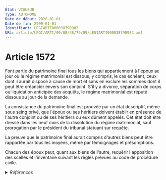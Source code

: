 ```yaml
---
État: VIGUEUR
Type: AUTONOME
Date de début: 2020-01-01
Date de fin: 2999-01-01
Identifiant: LEGIARTI000038790982
URL: article/LEGI/ARTI/00/00/38/79/09/LEGIARTI000038790982.xml
---
```


<h1>Article 1572</h1>

Font partie du patrimoine final tous les biens qui appartiennent à l'époux au
jour où le régime matrimonial est dissous, y compris, le cas échéant, ceux dont
il aurait disposé à cause de mort et sans en exclure les sommes dont il peut
être créancier envers son conjoint. S'il y a divorce, séparation de corps ou
liquidation anticipée des acquêts, le régime matrimonial est réputé dissous au
jour de la demande.<br />

La consistance du patrimoine final est prouvée par un état descriptif, même sous
seing privé, que l'époux ou ses héritiers doivent établir en présence de l'autre
conjoint ou de ses héritiers ou eux dûment appelés. Cet état doit être dressé
dans les neuf mois de la dissolution du régime matrimonial, sauf prorogation par
le président du tribunal statuant sur requête.<br />

La preuve que le patrimoine final aurait compris d'autres biens peut être
rapportée par tous les moyens, même par témoignages et présomptions.<br />

Chacun des époux peut, quant aux biens de l'autre, requérir l'apposition des
scellés et l'inventaire suivant les règles prévues au code de procédure civile.


<details>
  <summary><em>Références</em></summary>

  <h2>Articles faisant référence à l'article</h2>
  
  <ul>
    <li>
      <a href="https://legal.tricoteuses.fr//redirection/LEGIARTI000038778237?vers=git&vers=legifrance">Ordonnance n° 2019-738 du 17 juillet 2019 prise en application de l'article 28 de la loi n° 2019-222 du 23 mars 2019 de programmation 2018-2022 et de réforme pour la justice - article 2 ENTIEREMENT_MODIF</a> MODIFIE source
    </li>
  </ul>
  
  <h2>Références faites par l'article</h2>
  
  <ul>
    <li>
      1965-07-13 CODIFICATION source <a href="https://legal.tricoteuses.fr//redirection/JORFTEXT000000503950?vers=git&vers=legifrance">Loi n°65-570 du 13 juillet 1965 PORTANT REFORME DES REGIMES MATRIMONIAUX</a>
    </li>
    <li>
      2019-07-17 CITATION cible <a href="https://legal.tricoteuses.fr//redirection/LEGIARTI000038778283?vers=git&vers=legifrance">Ordonnance n° 2019-738 du 17 juillet 2019 prise en application de l'article 28 de la loi n° 2019-222 du 23 mars 2019 de programmation 2018-2022 et de réforme pour la justice - article 29 PARTIELLEMENT_MODIF VIGUEUR_DIFF, en vigueur depuis le 2020-01-01</a>
    </li>
    <li>
      2019-07-17 MODIFIE cible <a href="https://legal.tricoteuses.fr//redirection/LEGIARTI000038778237?vers=git&vers=legifrance">Ordonnance n° 2019-738 du 17 juillet 2019 prise en application de l'article 28 de la loi n° 2019-222 du 23 mars 2019 de programmation 2018-2022 et de réforme pour la justice - article 2 ENTIEREMENT_MODIF</a>
    </li>
  </ul>
</details>
